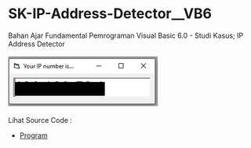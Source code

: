 # SK-IP-Address-Detector__VB6
Bahan Ajar Fundamental Pemrograman Visual Basic 6.0 - Studi Kasus; IP Address Detector<br><br>
<img src="https://github.com/RizkyKhapidsyah/SK-IP-Address-Detector__VB6/blob/main/result/001.PNG"><br><br>
Lihat Source Code : <br>
- <a href="https://github.com/RizkyKhapidsyah/SK-IP-Address-Detector__VB6/blob/main/frmIP.frm">Program</a>
